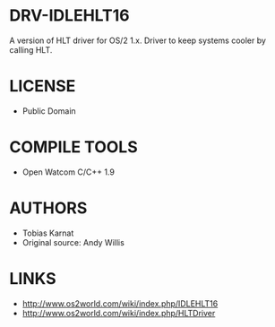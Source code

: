 DRV-IDLEHLT16
============

A version of HLT driver for OS/2 1.x. Driver to keep systems cooler by calling HLT. 


LICENSE
===============
* Public Domain

COMPILE TOOLS
===============
* Open Watcom C/C++ 1.9

AUTHORS
===============
* Tobias Karnat
* Original source: Andy Willis

LINKS
===============
* http://www.os2world.com/wiki/index.php/IDLEHLT16
* http://www.os2world.com/wiki/index.php/HLTDriver

